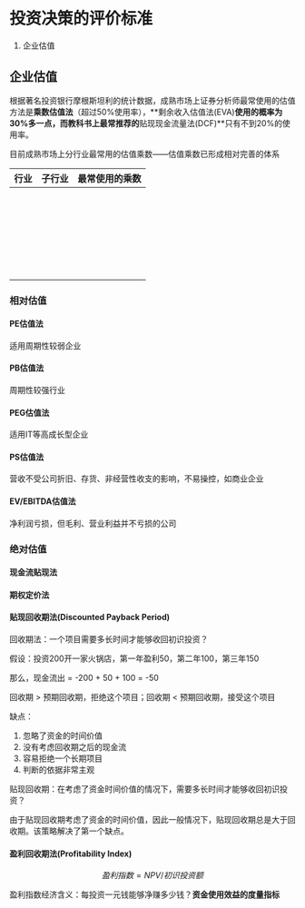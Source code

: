 # 投资决策的评价标准

1. 企业估值



## 企业估值

根据著名投资银行摩根斯坦利的统计数据，成熟市场上证券分析师最常使用的估值方法是**乘数估值法**（超过50%使用率），**剩余收入估值法(EVA)**使用的概率为30%多一点，而教科书上最常推荐的**贴现现金流量法(DCF)**只有不到20%的使用率。

目前成熟市场上分行业最常用的估值乘数——估值乘数已形成相对完善的体系

| 行业 | 子行业 | 最常使用的乘数 |
| ---- | ------ | -------------- |
|      |        |                |
|      |        |                |
|      |        |                |
|      |        |                |
|      |        |                |
|      |        |                |
|      |        |                |
|      |        |                |
|      |        |                |
|      |        |                |
|      |        |                |
|      |        |                |
|      |        |                |
|      |        |                |
|      |        |                |
|      |        |                |
|      |        |                |
|      |        |                |
|      |        |                |
|      |        |                |
|      |        |                |
|      |        |                |
|      |        |                |
|      |        |                |
|      |        |                |
|      |        |                |
|      |        |                |



### 相对估值

#### PE估值法

适用周期性较弱企业

#### PB估值法

周期性较强行业

#### PEG估值法

适用IT等高成长型企业

#### PS估值法

营收不受公司折旧、存货、非经营性收支的影响，不易操控，如商业企业

#### EV/EBITDA估值法

净利润亏损，但毛利、营业利益并不亏损的公司



### 绝对估值



#### 现金流贴现法



#### 期权定价法



#### 贴现回收期法(Discounted Payback Period)

回收期法：一个项目需要多长时间才能够收回初识投资？

假设：投资200开一家火锅店，第一年盈利50，第二年100，第三年150

那么，现金流出 = -200 + 50 + 100 = -50

回收期 > 预期回收期，拒绝这个项目；回收期 < 预期回收期，接受这个项目

缺点：

1. 忽略了资金的时间价值
2. 没有考虑回收期之后的现金流
3. 容易拒绝一个长期项目
4. 判断的依据非常主观

贴现回收期：在考虑了资金时间价值的情况下，需要多长时间才能够收回初识投资？

由于贴现回收期考虑了资金的时间价值，因此一般情况下，贴现回收期总是大于回收期。该策略解决了第一个缺点。



#### 盈利回收期法(Profitability Index)

$$
盈利指数 = NPV / 初识投资额
$$

盈利指数经济含义：每投资一元钱能够净赚多少钱？**资金使用效益的度量指标**







